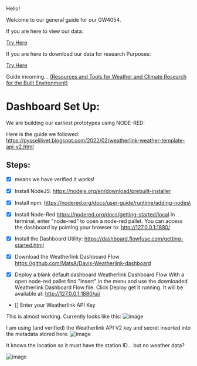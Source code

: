 Hello!

Welcome to our general guide for our GW4054.

If you are here to view our data:

[Try Here](http://www.findu.com/cgi-bin/wxpage.cgi?call=GW4054&last=48)

If you are here to download our data for research Purposes:

[Try Here]()

Guide incoming...
[ (Resources and Tools for Weather and Climate Research for the Built Environment)](https://libguides.nyit.edu/architecture/SAME)

# Dashboard Set Up:

We are building our earliest prototypes using NODE-RED:

Here is the guide we followed:
https://pysselilivet.blogspot.com/2022/02/weatherlink-weather-template-api-v2.html

## Steps:
- [x] means we have verified it works!


- [x] Install NodeJS:
https://nodejs.org/en/download/prebuilt-installer

- [x] Install npm:
https://nodered.org/docs/user-guide/runtime/adding-nodes\

- [x] Install Node-Red
https://nodered.org/docs/getting-started/local
In terminal, enter "node-red" to open a node-red pallet.
You can access the dashboard by pointing your browser to:
http://127.0.0.1:1880/

- [x] Install the Dashboard Utility:
https://dashboard.flowfuse.com/getting-started.html

- [x] Download the Weatherlink Dashboard Flow
https://github.com/MatsA/Davis-Weatherlink-dashboard

- [x] Deploy a blank default dashboard Weatherlink Dashboard Flow
      With a open node-red pallet find "insert" in the menu and use the downloaded Weatherlink Dashboard Flow file.
      Click Deploy get it running.
      It will be available at:
      http://127.0.0.1:1880/ui/

- [] Enter your Weatherlink API Key
  
This is almost working. Currently looks like this:
![image](https://github.com/user-attachments/assets/e9bcc7c4-2d47-4c79-9728-5623d9b28250)

I am using (and verified) the Weatherlink API V2 key and secret inserted into the metadata stored here:
![image](https://github.com/user-attachments/assets/33baf68e-5bb4-45e7-96cb-24519f10fd2d)

It knows the location so it must have the station ID... but no weather data?

![image](https://github.com/user-attachments/assets/fc02bedc-a09c-4c35-9f22-32aec6187a0a)






